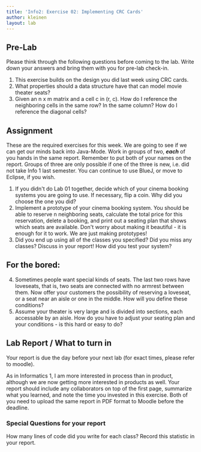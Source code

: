 ```yaml
---
title: 'Info2: Exercise 02: Implementing CRC Cards'
author: kleinen
layout: lab
---
```

## Pre-Lab

Please think through the following questions before coming to the lab. Write down your answers and bring them with you for pre-lab check-in.


1. This exercise builds on the design you did last week using CRC cards.
2. What properties should a data structure have that can model movie theater seats?
3. Given an n x m matrix and a cell c in (r, c). How do I reference the neighboring cells in the same row? In the same column? How do I reference the diagonal cells?


## Assignment
These are the required exercises for this week. We are going to see if we can get our minds back into Java-Mode. Work in groups of two, ***each*** of you hands in the same report. Remember to put both of your names on the report. Groups of three are only possible if one of the three is new, i.e. did not take Info 1 last semester. You can continue to use BlueJ, or move to Eclipse, if you wish.

1. If you didn't do Lab 01 together, decide which of your cinema booking systems you are going to use. If necessary, flip a coin. Why did you choose the one you did?
2. Implement a prototype of your cinema booking system. You should be able to reserve n neighboring seats, calculate the total price for this reservation, delete a booking, and print out a seating plan that shows which seats are available. Don't worry about making it beautiful - it is enough for it to work. We are just making prototypes!
3. Did you end up using all of the classes you specified? Did you miss any classes? Discuss in your report! How did you test your system?

## For the bored:
4. Sometimes people want special kinds of seats. The last two rows have loveseats, that is, two seats are connected with no armrest between them. Now offer your customers the possibility of reserving a loveseat, or a seat near an aisle or one in the middle. How will you define these conditions?
5. Assume your theater is very large and is divided into sections, each accessable by an aisle. How do you have to adjust your seating plan and your conditions - is this hard or easy to do?

## Lab Report / What to turn in

Your report is due the day before your next lab (for exact times, please refer to moodle).

As in Informatics 1, I am more interested in process than in product,
although we are now getting more interested in products as well.
Your report should include any collaborators on top of the first page,
summarize what you learned,
and note the time you invested in this exercise.
Both of you need to upload the same report in PDF format to Moodle before the
deadline.

### Special Questions for your report
How many lines of code did you write for each class? Record this statistic in your report.
